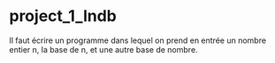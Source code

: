 # project_1_lndb

Il faut écrire un programme dans lequel on prend en entrée un nombre entier n, la base de n, et une autre base de nombre.


